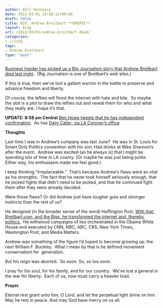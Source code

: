 ```yaml
---
author: Bill Hennessy
date: 2012-03-01 14:28:12+00:00
draft: false
title: RIP, Andrew Breitbart **UPDATE**
layout: blog
url: /2012/03/01/andrew-breitbart-dead/
categories:
- Living
tags:
- Andrew Breitbart
type: "post"
---
```


[Business Insider has picked up a Big Journalism story that Andrew Breitbart died last night](https://www.businessinsider.com/report-andrew-breitbart-has-died-2012-3).  (Big Journalism is one of Breitbart’s web sites.)

If this is true, then we’ve lost a gallant warrior in the battle to preserve and advance freedom and liberty.

Of course, the lefties will flood the internet with hate and bile.  So maybe the obit is a plot to draw the lefties out and reveal them for who and what they really are. I hope it’s that.

**UPDATE: 8:58 am Central** [Ben Howe tweets that he has independent confirmation](https://twitter.com/#!/Ben_Howe/statuses/175221170499629058).  As has [Daily Caller, via LA Coroner’s office](https://dailycaller.com/2012/03/01/andrew-breitbart-dead-at-43-according-to-his-website/)

**Thoughts**

Last time I was in Andrew’s company was last June?  He was in St. Louis for Smart Girls Politics convention with his son. Had drinks at Mike Shannon’s after the event.  Andrew was excited (as he always is) that I might be spending lots of time in LA county. (Or maybe he was just being polite.  Either way, his enthusiasm made me feel good.)

I keep thinking “irreplaceable.”  That’s because Andrew’s flaws were as vital as his strengths.  The fact that he never took himself seriously enough, that he picked fights that didn’t need to be picked, and that he continued fight them after they were already decided.

Were those flaws? Or did Andrew just have tougher guts and stronger instincts than the rest of us?

He designed (in the broader sense of the word) Huffington Post. [With that, Breitbart.com, and the Bigs, he transformed the internet and, thereby, politics.](https://www.breitbart.com/)  He withstood campaigns of lies orchestrated in the Obama White House and executed by CNN, NBC, ABC, CBS, New York Times, Washington Post, and Media Matters.

Andrew was something of the figure I’d hoped to become growing up: the next William F. Buckley.  What I mean by that is he defined movement conservatism for  generation.

But his reign was aborted.  So soon. So, so too soon.

I pray for his soul, for his family, and for our country.  We’ve lost a general in the war for liberty.  Each of us, now must carry a heavier load.

**Prayer**

Eternal rest grant unto him, O Lord, and let the perpetual light shine on him. May he rest in peace. And may God have mercy on us all.
